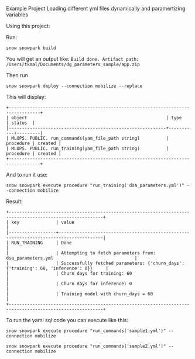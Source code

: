 Example Project Loading different yml files dynamically and paramertizing variables



Using this project:

Run:

```
snow snowpark build
```

You will get an output like: `Build done. Artifact path: /Users/tkmal/Documents/dg_parameters_sample/app.zip`

Then run

```
snow snowpark deploy --connection mobilize --replace
```

This will display:

```
+----------------------------------------------------------------------------------+
| object                                                     | type      | status  |
|------------------------------------------------------------+-----------+---------|
| MLOPS. PUBLIC. run_commands(yam_file_path string)          | procedure | created |
| MLOPS. PUBLIC. run_training(yam_file_path string)          | procedure | created |
+----------------------------------------------------------------------------------+

```

And to run it use:

```
snow snowpark execute procedure "run_training('dsa_parameters.yml')" --connection mobilize
```
Result:

```
+----------------------------------------------------------------------------------------------------------+
| key              | value                                                                                 |
|------------------+---------------------------------------------------------------------------------------|
| RUN_TRAINING     | Done                                                                                  |
|                  | Attempting to fetch parameters from: dsa_parameters.yml                               | 
|                  | Successfully fetched parameters: {'churn_days': {'training': 60, 'inference': 0}}     |
|                  | Churn days for training: 60                                                           |
|                  | Churn days for inference: 0                                                           |
|                  | Training model with churn_days = 60                                                   |
+----------------------------------------------------------------------------------------------------------+

```

To run the yaml sql code you can execute like this: 

```
snow snowpark execute procedure "run_commands('sample1.yml')" --connection mobilize
```
```
snow snowpark execute procedure "run_commands('sample2.yml')" --connection mobilize
```
